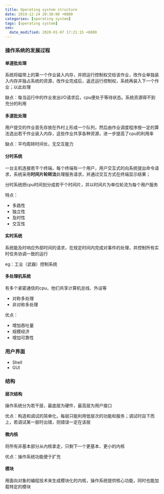 ```yaml
---
title: Operating system structure
date: 2019-12-24 20:30:00 +0800
categories: [operating system]
tags: [operating system]
seo:
  date_modified: 2020-01-07 17:21:15 +0800
---
```


### 操作系统的发展过程

#### 单道批处理

系统将磁带上的第一个作业装入内存，并把运行控制权交给该作业，改作业单独装入内存并独占系统的资源，改作业完成后，返还运行控制权，系统再装入下一个作业；以此处理

缺点：每当运行中的作业发出I/O请求后，cpu便处于等待状态。系统资源得不到充分的利用

#### 多道批处理

用户提交的作业首先存放在外村上形成一个队列，然后由作业调度程序按一定的算法选出若干作业装入内存，这些作业共享各种资源，进一步提高了cpu的利用率

缺点：平均周转时间长，无交互能力

#### 分时系统

一台主机连接若干个终端，每个终端有一个用户，用户交互式的向系统提出命令请求，系统采用**时间片轮转法**处理服务请求，并通过交互方式在终端显示结果；

分时系统把cpu时间划分成若干个时间片，并以时间片为单位轮流为每个用户服务

特点：
* 多路性
* 独立性
* 及时性
* 交互性

#### 实时系统

系统能及时响应外部时间的请求，在规定时间内完成对事件的处理，并控制所有实时任务协调一致的运行

eg：工业（武器）控制系统

#### 多处理机系统

有多个紧密通信的cpu，他们共享计算机总线、外设等

* 对称多处理
* 非对称多处理

优点：
* 增加吞吐量
* 规模经济
* 增加可靠性

### 用户界面
* Shell
* GUI

### 结构

#### 层次结构

操作系统分为若干层，最底层为硬件，最高层为用户接口

优点：构造和调试的简单化，每层只能利用低层次的功能和服务；调试时自下而上，若调试某一层时出错，则错误一定在该层

#### 微内核

将所有非基本部分从内核拿走，只剩下一个更基本、更小的内核

优点：操作系统功能便于扩充

#### 模块

用面向对象的编程技术来生成模块化的内核，操作系统提供核心功能，同时也能加载特定的模块